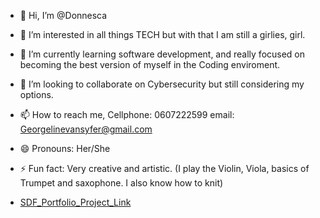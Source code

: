- 👋 Hi, I’m @Donnesca
- 👀 I’m interested in all things TECH but with that I am still a girlies, girl.
- 🌱 I’m currently learning software development, and really focused on becoming the best version of myself in the Coding enviroment.
- 💞️ I’m looking to collaborate on Cybersecurity but still considering my options.
- 📫 How to reach me,
        Cellphone: 0607222599
        email: Georgelinevansyfer@gmail.com
- 😄 Pronouns: Her/She
- ⚡ Fun fact: Very creative and artistic. (I play the Violin, Viola, basics of Trumpet and saxophone. I also know how to knit)

- [SDF_Portfolio_Project_Link](https://www.loom.com/share/7adee55e221e4a88ba112f91d61f7753?sid=23304f66-d0da-4e1c-99ec-b7f867b91e5b)
<!---
Donnesca/Donnesca is a ✨ special ✨ repository because its `README.md` (this file) appears on your GitHub profile.
You can click the Preview link to take a look at your changes.
--->
